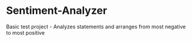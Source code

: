# Sentiment-Analyzer
Basic test project - Analyzes statements and arranges from most negative to most positive
